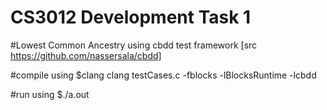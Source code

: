# CS3012 Development Task 1
#Lowest Common Ancestry using cbdd test framework
[src https://github.com/nassersala/cbdd]

#compile using
  $clang clang testCases.c -fblocks -lBlocksRuntime -lcbdd

#run using
  $./a.out

